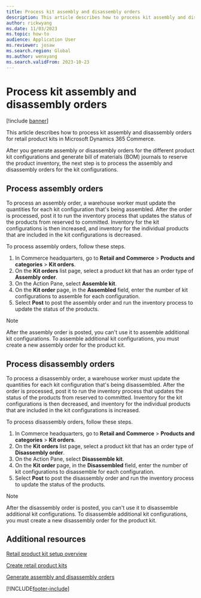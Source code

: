 ```yaml
---
title: Process kit assembly and disassembly orders
description: This article describes how to process kit assembly and disassembly orders for retail product kits in Microsoft Dynamics 365 Commerce.
author: rickwyang
ms.date: 11/03/2023
ms.topic: how-to
audience: Application User
ms.reviewer: josaw
ms.search.region: Global
ms.author: wenxyang
ms.search.validFrom: 2023-10-23
---
```


# Process kit assembly and disassembly orders

[!include [banner](includes/banner.md)]

This article describes how to process kit assembly and disassembly orders for retail product kits in Microsoft Dynamics 365 Commerce.

After you generate assembly or disassembly orders for the different product kit configurations and generate bill of materials (BOM) journals to reserve the product inventory, the next step is to process the assembly and disassembly orders for the kit configurations.

## Process assembly orders

To process an assembly order, a warehouse worker must update the quantities for each kit configuration that's being assembled. After the order is processed, post it to run the inventory process that updates the status of the products from reserved to committed. Inventory for the kit configurations is then increased, and inventory for the individual products that are included in the kit configurations is decreased.

To process assembly orders, follow these steps.

1. In Commerce headquarters, go to **Retail and Commerce** \> **Products and categories** \> **Kit orders**.
1. On the **Kit orders** list page, select a product kit that has an order type of **Assembly order**.
1. On the Action Pane, select **Assemble kit**.
1. On the **Kit order** page, in the **Assembled** field, enter the number of kit configurations to assemble for each configuration.
1. Select **Post** to post the assembly order and run the inventory process to update the status of the products.

> [!NOTE]
> After the assembly order is posted, you can't use it to assemble additional kit configurations. To assemble additional kit configurations, you must create a new assembly order for the product kit.

## Process disassembly orders

To process a disassembly order, a warehouse worker must update the quantities for each kit configuration that's being disassembled. After the order is processed, post it to run the inventory process that updates the status of the products from reserved to committed. Inventory for the kit configurations is then decreased, and inventory for the individual products that are included in the kit configurations is increased.

To process disassembly orders, follow these steps.

1. In Commerce headquarters, go to **Retail and Commerce** \> **Products and categories** \> **Kit orders**.
1. On the **Kit orders** list page, select a product kit that has an order type of **Disassembly order**.
1. On the Action Pane, select **Disassemble kit**.
1. On the **Kit order** page, in the **Disassembled** field, enter the number of kit configurations to disassemble for each configuration.
1. Select **Post** to post the disassembly order and run the inventory process to update the status of the products.

> [!NOTE]
> After the disassembly order is posted, you can't use it to disassemble additional kit configurations. To disassemble additional kit configurations, you must create a new disassembly order for the product kit.

## Additional resources

[Retail product kit setup overview](retail-product-kit-setup.md)

[Create retail product kits](create-retail-product-kits.md)

[Generate assembly and disassembly orders](generate-assembly-and-disassembly-orders.md)

[!INCLUDE[footer-include](../includes/footer-banner.md)]

